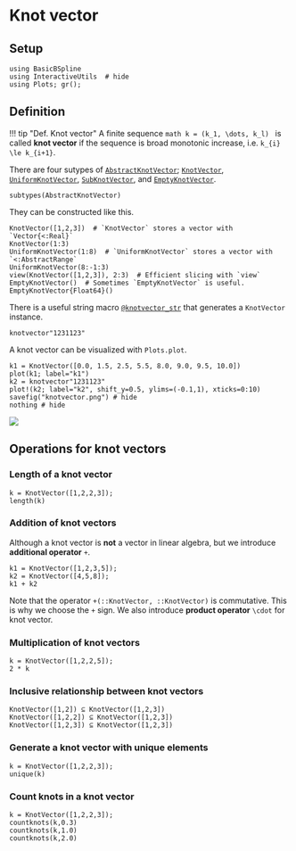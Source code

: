 # Knot vector

## Setup
```@example math_knotvector
using BasicBSpline
using InteractiveUtils  # hide
using Plots; gr();
```

## Definition

!!! tip "Def.  Knot vector"
    A finite sequence
    ```math
    k = (k_1, \dots, k_l)
    ```
    is called **knot vector** if the sequence is broad monotonic increase, i.e. ``k_{i} \le k_{i+1}``.

There are four sutypes of [`AbstractKnotVector`](@ref); [`KnotVector`](@ref), [`UniformKnotVector`](@ref), [`SubKnotVector`](@ref), and [`EmptyKnotVector`](@ref).

```@repl math_knotvector
subtypes(AbstractKnotVector)
```

They can be constructed like this.

```@repl math_knotvector
KnotVector([1,2,3])  # `KnotVector` stores a vector with `Vector{<:Real}`
KnotVector(1:3)
UniformKnotVector(1:8)  # `UniformKnotVector` stores a vector with `<:AbstractRange`
UniformKnotVector(8:-1:3)
view(KnotVector([1,2,3]), 2:3)  # Efficient slicing with `view`
EmptyKnotVector()  # Sometimes `EmptyKnotVector` is useful.
EmptyKnotVector{Float64}()
```

There is a useful string macro [`@knotvector_str`](@ref) that generates a `KnotVector` instance.

```@repl math_knotvector
knotvector"1231123"
```

A knot vector can be visualized with `Plots.plot`.

```@repl math_knotvector
k1 = KnotVector([0.0, 1.5, 2.5, 5.5, 8.0, 9.0, 9.5, 10.0])
plot(k1; label="k1")
k2 = knotvector"1231123"
plot!(k2; label="k2", shift_y=0.5, ylims=(-0.1,1), xticks=0:10)
savefig("knotvector.png") # hide
nothing # hide
```

![](knotvector.png)

## Operations for knot vectors

### Length of a knot vector

```@repl math_knotvector
k = KnotVector([1,2,2,3]);
length(k)
```

### Addition of knot vectors

Although a knot vector is **not** a vector in linear algebra, but we introduce **additional operator** ``+``.

```@repl math_knotvector
k1 = KnotVector([1,2,3,5]);
k2 = KnotVector([4,5,8]);
k1 + k2
```

Note that the operator `+(::KnotVector, ::KnotVector)` is commutative.
This is why we choose the ``+`` sign.
We also introduce **product operator** ``\cdot`` for knot vector.

### Multiplication of knot vectors

```@repl math_knotvector
k = KnotVector([1,2,2,5]);
2 * k
```

### Inclusive relationship between knot vectors

```@repl math_knotvector
KnotVector([1,2]) ⊆ KnotVector([1,2,3])
KnotVector([1,2,2]) ⊆ KnotVector([1,2,3])
KnotVector([1,2,3]) ⊆ KnotVector([1,2,3])
```

### Generate a knot vector with unique elements

```@repl math_knotvector
k = KnotVector([1,2,2,3]);
unique(k)
```

### Count knots in a knot vector

```@repl math_knotvector
k = KnotVector([1,2,2,3]);
countknots(k,0.3)
countknots(k,1.0)
countknots(k,2.0)
```
